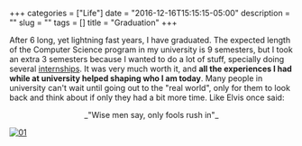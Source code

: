 +++
categories = ["Life"]
date = "2016-12-16T15:15:15-05:00"
description = ""
slug = ""
tags = []
title = "Graduation"
+++

After 6 long, yet lightning fast years, I have graduated. The expected length of the Computer Science program in my university is 9 semesters, but I took an extra 3 semesters because I wanted to do a lot of stuff, specially doing several [internships](https://z10z.xyz/internships-at-google/). It was very much worth it, and **all the experiences I had while at university helped shaping who I am today**. Many people in university can't wait until going out to the "real world", only for them to look back and think about if only they had a bit more time. Like Elvis once said:

<center>_"Wise men say, only fools rush in"_</center>

[![01]][01]

[01]: https://i.imgur.com/EhGMZwE.jpg "Graduation"